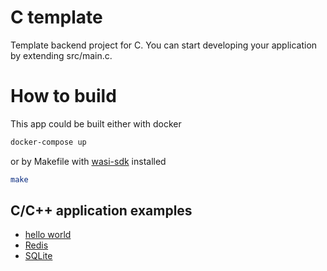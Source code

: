 # C template

Template backend project for C. You can start developing your application by extending src/main.c.


# How to build

This app could be built either with docker 

```bash
docker-compose up
```

or by Makefile with [wasi-sdk](https://github.com/CraneStation/wasi-sdk) installed
```bash
make
```

## C/C++ application examples

- [hello world](https://github.com/fluencelabs/tutorials/tree/master/hello-world/app-logger-c)
- [Redis](https://github.com/fluencelabs/redis/tree/wasm)
- [SQLite](https://github.com/fluencelabs/sqlite/tree/master)
